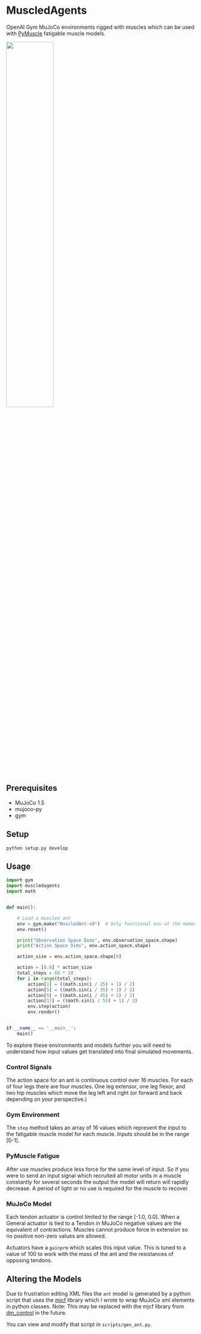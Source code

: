# MuscledAgents
OpenAI Gym MuJoCo environments rigged with muscles which can be used with
[PyMuscle](http://github.com/iandanforth/pymuscle) fatigable muscle models.

<img src="https://user-images.githubusercontent.com/446062/51863364-a7db2680-22f5-11e9-97e9-582feccf44c6.png" width="50%">

## Prerequisites

 - MuJoCo 1.5
 - mujoco-py
 - gym

## Setup

```
python setup.py develop
```

## Usage

```python
import gym
import muscledagents
import math


def main():

    # Load a muscled ant
    env = gym.make("MuscledAnt-v0")  # Only functional env at the moment
    env.reset()

    print("Observation Space Dims", env.observation_space.shape)
    print("Action Space Dims", env.action_space.shape)

    action_size = env.action_space.shape[0]

    action = [0.0] * action_size
    total_steps = 60 * 10
    for i in range(total_steps):
        action[1] = ((math.sin(i / 25) + 1) / 2)
        action[5] = ((math.sin(i / 35) + 1) / 2)
        action[9] = ((math.sin(i / 45) + 1) / 2)
        action[13] = ((math.sin(i / 55) + 1) / 2)
        env.step(action)
        env.render()


if __name__ == '__main__':
    main()

```

To explore these environments and models further you will need to understand
how input values get translated into final simulated movements.

### Control Signals

The action space for an ant is continuous control over 16 muscles. For
each of four legs there are four muscles. One leg extensor, one leg flexor,
and two hip muscles which move the leg left and right (or forward and back
depending on your perspective.)

### Gym Environment

The `step` method takes an array of 16 values which represent the input to
the fatigable muscle model for each muscle. Inputs should be in the range [0-1].

### PyMuscle Fatigue

After use muscles produce less force for the same level of input. So if you
were to send an input signal which recruited all motor units in a muscle
constantly for several seconds the output the model will return will rapidly
decrease. A period of light or no use is required for the muscle to recover.

### MuJoCo Model

Each tendon actuator is control limited to the range [-1.0, 0.0]. When a
General actuator is tied to a Tendon in MuJoCo negative values are the
equivalent of contractions. Muscles cannot produce force in extension so no
positive non-zero values are allowed.

Actuators have a `gainprm` which scales this input value. This is tuned to
a value of 100 to work with the mass of the ant and the resistances of opposing
tendons.

## Altering the Models

Due to frustration editing XML files the `ant` model is generated by a python
script that uses the [mjcf](http://github.com/iandanforth/mjcf) library which 
I wrote to wrap MuJoCo xml elements in python classes. Note: This may
be replaced with the mjcf library from [dm_control](https://github.com/deepmind/dm_control/tree/master/dm_control/mjcf) in the future.

You can view and modify that script in `scripts/gen_ant.py`.
